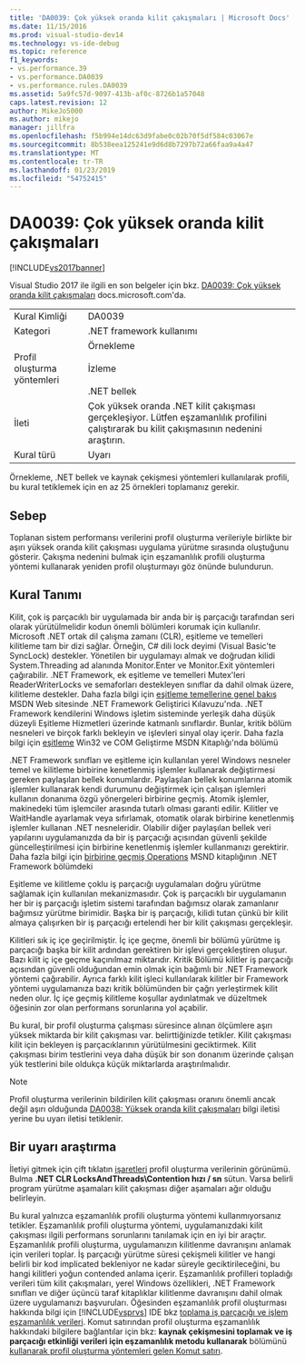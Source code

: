 ```yaml
---
title: 'DA0039: Çok yüksek oranda kilit çakışmaları | Microsoft Docs'
ms.date: 11/15/2016
ms.prod: visual-studio-dev14
ms.technology: vs-ide-debug
ms.topic: reference
f1_keywords:
- vs.performance.39
- vs.performance.DA0039
- vs.performance.rules.DA0039
ms.assetid: 5a9fc57d-9097-413b-af0c-8726b1a57048
caps.latest.revision: 12
author: MikeJo5000
ms.author: mikejo
manager: jillfra
ms.openlocfilehash: f5b994e14dc63d9fabe0c02b70f5df584c03067e
ms.sourcegitcommit: 8b538eea125241e9d6d8b7297b72a66faa9a4a47
ms.translationtype: MT
ms.contentlocale: tr-TR
ms.lasthandoff: 01/23/2019
ms.locfileid: "54752415"
---
```

# <a name="da0039-very-high-rate-of-lock-contentions"></a>DA0039: Çok yüksek oranda kilit çakışmaları
[!INCLUDE[vs2017banner](../includes/vs2017banner.md)]

Visual Studio 2017 ile ilgili en son belgeler için bkz. [DA0039: Çok yüksek oranda kilit çakışmaları](https://docs.microsoft.com/visualstudio/profiling/da0039-very-high-rate-of-lock-contentions) docs.microsoft.com'da.  
  
|||  
|-|-|  
|Kural Kimliği|DA0039|  
|Kategori|.NET framework kullanımı|  
|Profil oluşturma yöntemleri|Örnekleme<br /><br /> İzleme<br /><br /> .NET bellek|  
|İleti|Çok yüksek oranda .NET kilit çakışması gerçekleşiyor. Lütfen eşzamanlılık profilini çalıştırarak bu kilit çakışmasının nedenini araştırın.|  
|Kural türü|Uyarı|  
  
 Örnekleme, .NET bellek ve kaynak çekişmesi yöntemleri kullanılarak profili, bu kural tetiklemek için en az 25 örnekleri toplamanız gerekir.  
  
## <a name="cause"></a>Sebep  
 Toplanan sistem performansı verilerini profil oluşturma verileriyle birlikte bir aşırı yüksek oranda kilit çakışması uygulama yürütme sırasında oluştuğunu gösterir. Çakışma nedenini bulmak için eşzamanlılık profili oluşturma yöntemi kullanarak yeniden profil oluşturmayı göz önünde bulundurun.  
  
## <a name="rule-description"></a>Kural Tanımı  
 Kilit, çok iş parçacıklı bir uygulamada bir anda bir iş parçacığı tarafından seri olarak yürütülmelidir kodun önemli bölümleri korumak için kullanılır. Microsoft .NET ortak dil çalışma zamanı (CLR), eşitleme ve temelleri kilitleme tam bir dizi sağlar. Örneğin, C# dili lock deyimi (Visual Basic'te SyncLock) destekler. Yönetilen bir uygulamayı almak ve doğrudan kilidi System.Threading ad alanında Monitor.Enter ve Monitor.Exit yöntemleri çağırabilir. .NET Framework, ek eşitleme ve temelleri Mutex'leri ReaderWriterLocks ve semaforları destekleyen sınıflar da dahil olmak üzere, kilitleme destekler. Daha fazla bilgi için [eşitleme temellerine genel bakış](http://go.microsoft.com/fwlink/?LinkId=177867) MSDN Web sitesinde .NET Framework Geliştirici Kılavuzu'nda. .NET Framework kendilerini Windows işletim sisteminde yerleşik daha düşük düzeyli Eşitleme Hizmetleri üzerinde katmanlı sınıflardır. Bunlar, kritik bölüm nesneleri ve birçok farklı bekleyin ve işlevleri sinyal olay içerir. Daha fazla bilgi için [eşitleme](http://go.microsoft.com/fwlink/?LinkId=177869) Win32 ve COM Geliştirme MSDN Kitaplığı'nda bölümü  
  
 .NET Framework sınıfları ve eşitleme için kullanılan yerel Windows nesneler temel ve kilitleme birbirine kenetlenmiş işlemler kullanarak değiştirmesi gereken paylaşılan bellek konumlardır. Paylaşılan bellek konumlarına atomik işlemler kullanarak kendi durumunu değiştirmek için çalışan işlemleri kullanın donanıma özgü yönergeleri birbirine geçmiş. Atomik işlemler, makinedeki tüm işlemciler arasında tutarlı olması garanti edilir. Kilitler ve WaitHandle ayarlamak veya sıfırlamak, otomatik olarak birbirine kenetlenmiş işlemler kullanan .NET nesneleridir. Olabilir diğer paylaşılan bellek veri yapılarını uygulamanızda da bir iş parçacığı açısından güvenli şekilde güncelleştirilmesi için birbirine kenetlenmiş işlemler kullanmanızı gerektirir. Daha fazla bilgi için [birbirine geçmiş Operations](http://go.microsoft.com/fwlink/?LinkId=177870) MSND kitaplığının .NET Framework bölümdeki  
  
 Eşitleme ve kilitleme çoklu iş parçacığı uygulamaları doğru yürütme sağlamak için kullanılan mekanizmasıdır. Çok iş parçacıklı bir uygulamanın her bir iş parçacığı işletim sistemi tarafından bağımsız olarak zamanlanır bağımsız yürütme birimidir. Başka bir iş parçacığı, kilidi tutan çünkü bir kilit almaya çalışırken bir iş parçacığı ertelendi her bir kilit çakışması gerçekleşir.  
  
 Kilitleri sık iç içe geçirilmiştir. İç içe geçme, önemli bir bölümü yürütme iş parçacığı başka bir kilit ardından gerektiren bir işlevi gerçekleştiren oluşur. Bazı kilit iç içe geçme kaçınılmaz miktarıdır. Kritik Bölümü kilitler iş parçacığı açısından güvenli olduğundan emin olmak için bağımlı bir .NET Framework yöntemi çağırabilir. Ayrıca farklı kilit işleci kullanılarak kilitler bir Framework yöntemi uygulamanıza bazı kritik bölümünden bir çağrı yerleştirmek kilit neden olur. İç içe geçmiş kilitleme koşullar aydınlatmak ve düzeltmek öğesinin zor olan performans sorunlarına yol açabilir.  
  
 Bu kural, bir profil oluşturma çalışması süresince alınan ölçümlere aşırı yüksek miktarda bir kilit çakışması var. belirttiğinizde tetikler. Kilit çakışması kilit için bekleyen iş parçacıklarının yürütülmesini geciktirmek. Kilit çakışması birim testlerini veya daha düşük bir son donanım üzerinde çalışan yük testlerini bile oldukça küçük miktarlarda araştırılmalıdır.  
  
> [!NOTE]
>  Profil oluşturma verilerinin bildirilen kilit çakışması oranını önemli ancak değil aşırı olduğunda [DA0038: Yüksek oranda kilit çakışmaları](../profiling/da0038-high-rate-of-lock-contentions.md) bilgi iletisi yerine bu uyarı iletisi tetiklenir.  
  
## <a name="how-to-investigate-a-warning"></a>Bir uyarı araştırma  
 İletiyi gitmek için çift tıklatın [işaretleri](../profiling/marks-view.md) profil oluşturma verilerinin görünümü.  Bulma **.NET CLR LocksAndThreads\Contention hızı / sn** sütun. Varsa belirli program yürütme aşamaları kilit çakışması diğer aşamaları ağır olduğu belirleyin.  
  
 Bu kural yalnızca eşzamanlılık profili oluşturma yöntemi kullanmıyorsanız tetikler. Eşzamanlılık profili oluşturma yöntemi, uygulamanızdaki kilit çakışması ilgili performans sorunlarını tanılamak için en iyi bir araçtır. Eşzamanlılık profili oluşturma, uygulamanızın kilitlenme davranışını anlamak için verileri toplar. İş parçacığı yürütme süresi çekişmeli kilitler ve hangi belirli bir kod implicated bekleniyor ne kadar süreyle geciktirileceğini, bu hangi kilitleri yoğun contended anlama içerir. Eşzamanlılık profilleri topladığı verileri tüm kilit çakışmaları, yerel Windows özellikleri, .NET Framework sınıfları ve diğer üçüncü taraf kitaplıklar kilitlenme davranışını dahil olmak üzere uygulamanızı başvuruları. Öğesinden eşzamanlılık profil oluşturması hakkında bilgi için [!INCLUDE[vsprvs](../includes/vsprvs-md.md)] IDE bkz [toplama iş parçacığı ve işlem eşzamanlılık verileri](../profiling/collecting-thread-and-process-concurrency-data.md). Komut satırından profil oluşturma eşzamanlılık hakkındaki bilgilere bağlantılar için bkz: **kaynak çekişmesini toplamak ve iş parçacığı etkinliği verileri için eşzamanlılık metodu kullanarak** bölümünü [kullanarak profil oluşturma yöntemleri gelen Komut satırı](../profiling/using-profiling-methods-to-collect-performance-data-from-the-command-line.md).

